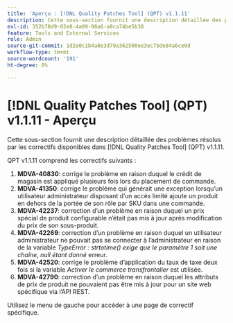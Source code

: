 ```yaml
---
title: 'Aperçu : [!DNL Quality Patches Tool] (QPT) v1.1.11'
description: Cette sous-section fournit une description détaillée des problèmes résolus par les correctifs disponibles dans [!DNL Quality Patches Tool] (QPT) v1.1.11.
exl-id: 352b78d9-02e8-4a09-98a6-a8ca74be5b38
feature: Tools and External Services
role: Admin
source-git-commit: 1d2e0c1b4a8e3d79a362500ee3ec7bde84a6ce0d
workflow-type: tm+mt
source-wordcount: '191'
ht-degree: 0%

---
```


# [!DNL Quality Patches Tool] (QPT) v1.1.11 - Aperçu

Cette sous-section fournit une description détaillée des problèmes résolus par les correctifs disponibles dans [!DNL Quality Patches Tool] (QPT) v1.1.11.

QPT v1.1.11 comprend les correctifs suivants :

1. **MDVA-40830**: corrige le problème en raison duquel le crédit de magasin est appliqué plusieurs fois lors du placement de commande.
1. **MDVA-41350**: corrige le problème qui générait une exception lorsqu’un utilisateur administrateur disposant d’un accès limité ajoute un produit en dehors de la portée de son rôle par SKU dans une commande.
1. **MDVA-42237**: correction d’un problème en raison duquel un prix spécial de produit configurable n’était pas mis à jour après modification du prix de son sous-produit.
1. **MDVA-42269**: correction d’un problème en raison duquel un utilisateur administrateur ne pouvait pas se connecter à l’administrateur en raison de la variable *TypeError : strtotime() exige que le paramètre 1 soit une chaîne, null étant donné* erreur.
1. **MDVA-42520**: corrige le problème d’application du taux de taxe deux fois si la variable *Activer le commerce transfrontalier* est utilisée.
1. **MDVA-42790**: correction d’un problème en raison duquel les attributs de prix de produit ne pouvaient pas être mis à jour pour un site web spécifique via l’API REST.

Utilisez le menu de gauche pour accéder à une page de correctif spécifique.
